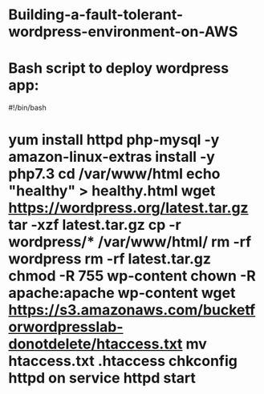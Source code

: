 # Building-a-fault-tolerant-wordpress-environment-on-AWS

 

Bash script to deploy wordpress app:
====================================

#!/bin/bash


yum install httpd php-mysql -y
amazon-linux-extras install -y php7.3
cd /var/www/html
echo "healthy" > healthy.html
wget https://wordpress.org/latest.tar.gz
tar -xzf latest.tar.gz
cp -r wordpress/* /var/www/html/
rm -rf wordpress
rm -rf latest.tar.gz
chmod -R 755 wp-content
chown -R apache:apache wp-content
wget https://s3.amazonaws.com/bucketforwordpresslab-donotdelete/htaccess.txt
mv htaccess.txt .htaccess
chkconfig httpd on
service httpd start
========================================================
